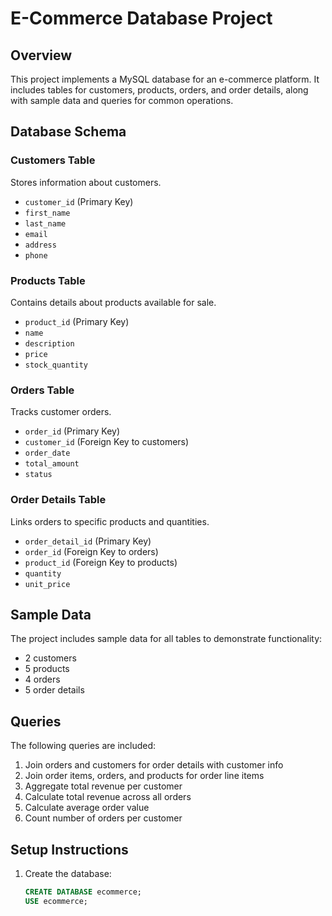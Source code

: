 # E-Commerce Database Project

## Overview

This project implements a MySQL database for an e-commerce platform. It includes tables for customers, products, orders, and order details, along with sample data and queries for common operations.

## Database Schema

### Customers Table
Stores information about customers.
- `customer_id` (Primary Key)
- `first_name`
- `last_name`
- `email`
- `address`
- `phone`

### Products Table
Contains details about products available for sale.
- `product_id` (Primary Key)
- `name`
- `description`
- `price`
- `stock_quantity`

### Orders Table
Tracks customer orders.
- `order_id` (Primary Key)
- `customer_id` (Foreign Key to customers)
- `order_date`
- `total_amount`
- `status`

### Order Details Table
Links orders to specific products and quantities.
- `order_detail_id` (Primary Key)
- `order_id` (Foreign Key to orders)
- `product_id` (Foreign Key to products)
- `quantity`
- `unit_price`

## Sample Data

The project includes sample data for all tables to demonstrate functionality:
- 2 customers
- 5 products
- 4 orders
- 5 order details

## Queries

The following queries are included:

1. Join orders and customers for order details with customer info
2. Join order items, orders, and products for order line items
3. Aggregate total revenue per customer
4. Calculate total revenue across all orders
5. Calculate average order value
6. Count number of orders per customer

## Setup Instructions

1. Create the database:
   ```sql
   CREATE DATABASE ecommerce;
   USE ecommerce;
